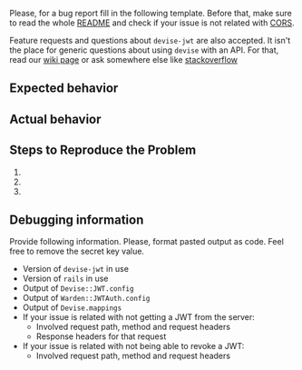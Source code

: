 Please, for a bug report fill in the following template. Before that, make sure to read the whole [README](https://github.com/waiting-for-dev/devise-jwt/blob/master/README.md) and check if your issue is not related with [CORS](https://github.com/waiting-for-dev/devise-jwt#model-configuration).

Feature requests and questions about `devise-jwt` are also accepted. It isn't the place for generic questions about using `devise` with an API. For that, read our [wiki page](https://github.com/waiting-for-dev/devise-jwt/wiki/Configuring-devise-for-APIs) or ask somewhere else like [stackoverflow](https://stackoverflow.com/)

## Expected behavior

## Actual behavior

## Steps to Reproduce the Problem

1.
2.
3.

## Debugging information

Provide following information. Please, format pasted output as code. Feel free to remove the secret key value.

- Version of `devise-jwt` in use
- Version of `rails` in use
- Output of `Devise::JWT.config`
- Output of `Warden::JWTAuth.config`
- Output of `Devise.mappings`
- If your issue is related with not getting a JWT from the server:
  - Involved request path, method and request headers
  - Response headers for that request
- If your issue is related with not being able to revoke a JWT:
  - Involved request path, method and request headers
